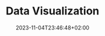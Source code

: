 ---
type: lecture
date: 2023-11-04T23:46:48+02:00
title: "Data Visualization"
thumbnail: /static_files/presentations/3d.png
links: 
    - url: /static_files/Slides/3_Data_Visualization.pdf
      name: slides
---